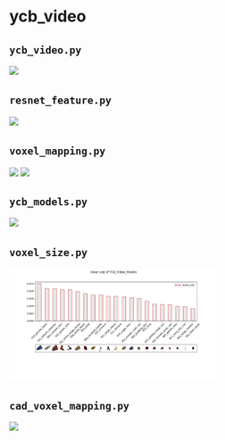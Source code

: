 # ycb_video

## `ycb_video.py`

<img src="https://drive.google.com/uc?id=1IEpZrYwIiXY7qeMtTQfbvhPeURA7Ms2H" height="200px" />

## `resnet_feature.py`

<img src="https://drive.google.com/uc?id=1603v_31bI3VeakT3A5O7RROG-ZY_13WP" height="200px" />

## `voxel_mapping.py`

<img src="https://drive.google.com/uc?id=1nvTvif4lUCcteGUOJHN_2ey7uhJb09LS" height="200px" /> <img src="https://drive.google.com/uc?id=1SDO8oo3qgdONvPOP6Bms0xBZ1RKYTmNe" height="200px" />

## `ycb_models.py`

<img src="https://drive.google.com/uc?id=13DDCKVNjYu2zO7_EctS2leTpxvcIZxq5" height="200px" />

## `voxel_size.py`

<img src=".readme/voxel_size.jpg" height="200px" />

## `cad_voxel_mapping.py`

<img src="https://drive.google.com/uc?id=1-q4BqV3deGfuPXwbmNsO5h8vZDVCE7p6" height="200px" />
